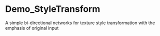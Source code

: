 # Demo_StyleTransform
A simple bi-directional networks for texture style transformation with the emphasis of original input
